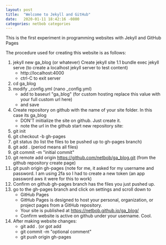 ```yaml
---
layout: post
title:  "Welcome to Jekyll and GitHub"
date:   2020-01-11 18:42:16 -0800
categories: netbob categories
---
```


This is the first experiment in programming websites with Jekyll and GitHub Pages

The procedure used for creating this website is as follows:

1. jekyll new ga_blog (or whatever) Create jekyll site
1.1 bundle exec jekyll serve (to create a localhost jekyll server to test content)
	- http://localhost:4000
	- ctrl-C to exit server
2. cd ga_blog
3. modify _config.yml (nano _config.yml)
	- add to baseurl "ga_blog" (for custom hosting replace this value with your full custom url here)
	- and save
4. Create repository on github with the name of your site folder. In this case its ga_blog
	- DON'T iniitialize the site on github. Just create it.
	- note the url in the github start new repository site: 
5. git init
6. git checkout -b gh-pages
7. git status (to list the files to be pushed up to gh-pages branch)
8. git add . (period means all files)
9. git commit -m "initial commit"
10. git remote add origin https://github.com/netbob/ga_blog.git (from the github repository create page)
11. git push origin gh-pages (note for me, it asked for my username and password. I am using 2fa so I had to create a new token (an app password aws it were for this to work)
12. Confirm on github gh-pages branch has the files you just pushed up.
13. go to the gh-pages branch and click on settings and scroll down to 
	- GitHub Pages
	- GitHub Pages is designed to host your personal, organization, or project pages from a GitHub repository.
	- Your site is published at https://netbob.github.io/ga_blog/
	- Confirm website is active on github under your username. Cool.
14. After making website changes:
	- git add . (or got add <specific pages>
	- git commit -m "optional comment"
	- git push origin gh-pages
